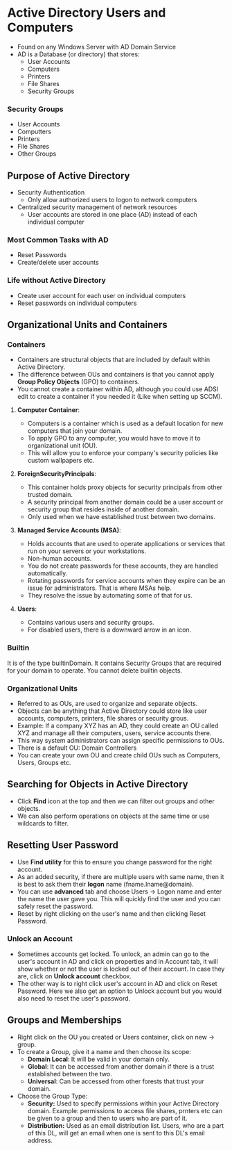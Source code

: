 # Active Directory Users and Computers

- Found on any Windows Server with AD Domain Service
- AD is a Database (or directory) that stores:
  - User Accounts
  - Computers
  - Printers
  - File Shares
  - Security Groups

### Security Groups
- User Accounts
- Computters
- Printers
- File Shares
- Other Groups

## Purpose of Active Directory
- Security Authentication
  - Only allow authorized users to logon to network computers
- Centralized security management of network resources
  - User accounts are stored in one place (AD) instead of each individual computer
      
### Most Common Tasks with AD
- Reset Passwords
- Create/delete user accounts

### Life without Active Directory
- Create user account for each user on individual computers
- Reset passwords on individual computers

## Organizational Units and Containers

### Containers
- Containers are structural objects that are included by default within Active Directory.
- The difference between OUs and containers is that you cannot apply **Group Policy Objects** (GPO) to containers.
- You cannot create a container within AD, although you could use ADSI edit to create a container if you needed it (Like when setting up SCCM).

1. **Computer Container**:
   - Computers is a container which is used as a default location for new computers that join your domain.
   - To apply GPO to any computer, you would have to move it to organizational unit (OU).
   - This will allow you to enforce your company's security policies like custom wallpapers etc.
     
2. **ForeignSecurityPrincipals**:
   - This container holds proxy objects for security principals from other trusted domain.
   - A security principal from another domain could be a user account or security group that resides inside of another domain.
   - Only used when we have established trust between two domains.
     
3. **Managed Service Accounts (MSA)**:
   - Holds accounts that are used to operate applications or services that run on your servers or your workstations.
   - Non-human accounts.
   - You do not create passwords for these accounts, they are handled automatically.
   - Rotating passwords for service accounts when they expire can be an issue for administrators. That is where MSAs help.
   - They resolve the issue by automating some of that for us.

4. **Users**:
   - Contains various users and security groups.
   - For disabled users, there is a downward arrow in an icon.
     
### Builtin
It is of the type builtinDomain. It contains Security Groups that are required for your domain to operate. You cannot delete builtin objects.

### Organizational Units
- Referred to as OUs, are used to organize and separate objects.
- Objects can be anything that Active Directory could store like user accounts, computers, printers, file shares or security grous.
- Example: If a company XYZ has an AD, they could create an OU called XYZ and manage all their computers, users, service accounts there.
- This way system administrators can assign specific permissions to OUs.
- There is a default OU: Domain Controllers
- You can create your own OU and create child OUs such as Computers, Users, Groups etc.

## Searching for Objects in Active Directory
- Click **Find** icon at the top and then we can filter out groups and other objects.
- We can also perform operations on objects at the same time or use wildcards to filter.

## Resetting User Password
- Use **Find utility** for this to ensure you change password for the right account.
- As an added security, if there are multiple users with same name, then it is best to ask them their **logon** name (fname.lname@domain).
- You can use **advanced** tab and choose Users -> Logon name and enter the name the user gave you. This will quickly find the user and you can safely reset the password.
- Reset by right clicking on the user's name and then clicking Reset Password.
  
### Unlock an Account
- Sometimes accounts get locked. To unlock, an admin can go to the user's account in AD and click on properties and in Account tab, it will show whether or not the user is locked out of their account. In case they are, click on **Unlock account** checkbox.
- The other way is to right click user's account in AD and click on Reset Password. Here we also get an option to Unlock account but you would also need to reset the user's password.

## Groups and Memberships
- Right click on the OU you created or Users container, click on new -> group.
- To create a Group, give it a name and then choose its scope: 
  - **Domain Local**: It will be valid in your domain only.
  - **Global**: It can be accessed from another domain if there is a trust established between the two.
  - **Universal**: Can be accessed from other forests that trust your domain. 
- Choose the Group Type:
  - **Security:** Used to specify permissions within your Active Directory domain. Example: permissions to access file shares, prnters etc can be given to a group and then to users who are part of it.
  - **Distribution:** Used as an email distribution list. Users, who are a part of this DL, will get an email when one is sent to this DL's email address.
